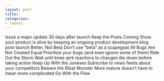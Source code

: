```yaml
---
layout: post
title: 
categories:
- tweets
---
```

Issue a major update 30 days after launch
Keep the Posts Coming
Show your product is alive by keeping an ongoing product development blog post-launch
Better, Not Beta
Don’t use “beta” as a scapegoat
All Bugs Are Not Created Equal
Prioritize your bugs (and even ignore some of them)
Ride Out the Storm
Wait until knee-jerk reactions to changes die down before taking action
Keep Up With the Joneses
Subscribe to news feeds about your competitors
Beware the Bloat Monster
More mature doesn’t have to mean more complicated
Go With the Flow
